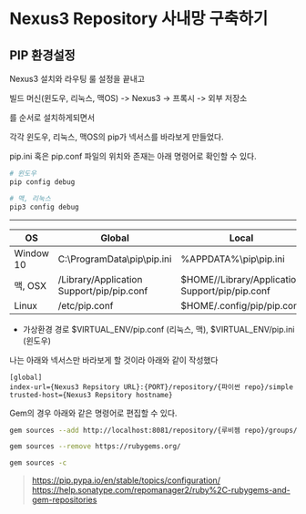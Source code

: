 # Nexus3 Repository 사내망 구축하기

## PIP 환경설정

Nexus3 설치와 라우팅 룰 설정을 끝내고 

빌드 머신(윈도우, 리눅스, 맥OS) -> Nexus3 -> 프록시 -> 외부 저장소

를 순서로 설치하게되면서

각각 윈도우, 리눅스, 맥OS의 pip가 넥서스를 바라보게 만들었다.



pip.ini 혹은 pip.conf 파일의 위치와 존재는 아래 명령어로 확인할 수 있다.

```bash
# 윈도우
pip config debug

# 맥, 리눅스
pip3 config debug
```
----
|OS|Global|Local|
|---|---|---|
|Window 10|C:\ProgramData\pip\pip.ini|%APPDATA%\pip\pip.ini|
|맥, OSX|/Library/Application Support/pip/pip.conf|$HOME//Library/Application Support/pip/pip.conf
|Linux|/etc/pip.conf|$HOME/.config/pip/pip.conf

- 가상환경 경로
	$VIRTUAL_ENV/pip.conf (리눅스, 맥), $VIRTUAL_ENV/pip.ini (윈도우)


나는 아래와 넥서스만 바라보게 할 것이라 아래와 같이 작성했다

```
[global]
index-url={Nexus3 Repsitory URL}:{PORT}/repository/{파이썬 repo}/simple
trusted-host={Nexus3 Repsitory hostname}
```


Gem의 경우 아래와 같은 명령어로 편집할 수 있다.


```bash
gem sources --add http://localhost:8081/repository/{루비젬 repo}/groups/gems-all/

gem sources --remove https://rubygems.org/

gem sources -c
```





>https://pip.pypa.io/en/stable/topics/configuration/
>https://help.sonatype.com/repomanager2/ruby%2C-rubygems-and-gem-repositories
